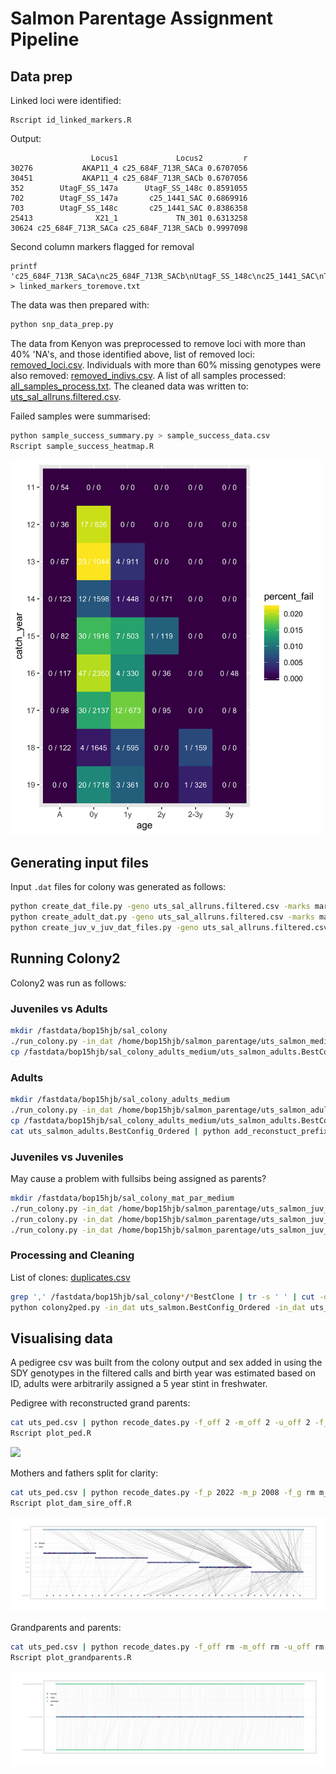 # Salmon Parentage Assignment Pipeline

## Data prep

<!---
Data location: ```/home/DATA/salmon_parentage_analysis```

Files used: ``` GenoScoreNUM_Annukka_set3_NextSeq-20190619.txt```, ```GenoScoreNUM_NextSeq-20190416.txt```

```bash
ln -s /home/DATA/salmon_parentage_analysis sal_parentage
```
--->

Linked loci were identified:

```shell script
Rscript id_linked_markers.R
```

Output:
```
                  Locus1             Locus2         r
30276           AKAP11_4 c25_684F_713R_SACa 0.6707056
30451           AKAP11_4 c25_684F_713R_SACb 0.6707056
352        UtagF_SS_147a      UtagF_SS_148c 0.8591055
702        UtagF_SS_147a       c25_1441_SAC 0.6869916
703        UtagF_SS_148c       c25_1441_SAC 0.8386358
25413              X21_1             TN_301 0.6313258
30624 c25_684F_713R_SACa c25_684F_713R_SACb 0.9997098
```

Second column markers flagged for removal

```shell script
printf 'c25_684F_713R_SACa\nc25_684F_713R_SACb\nUtagF_SS_148c\nc25_1441_SAC\nTN_301\n' > linked_markers_toremove.txt
```

The data was then prepared with:

```bash
python snp_data_prep.py
```

The data from Kenyon was preprocessed to remove loci with more than 40% 'NA's, and those identified above, 
list of removed loci: [removed_loci.csv](removed_loci.csv). Individuals with more than
60% missing genotypes were also removed: [removed_indivs.csv](removed_indivs.csv). A list of all samples processed: 
[all_samples_process.txt](all_samples_process.txt). The cleaned data was written to: 
[uts_sal_allruns.filtered.csv](uts_sal_allruns.filtered.csv).

<!---
The male controls were used to estimate a per locus error rate: [marker_summary.csv](marker_summary.csv). The cleaned data was written to: 
[uts_sal_allruns.filtered.csv](uts_sal_allruns.filtered.csv).
--->

Failed samples were summarised:

```bash
python sample_success_summary.py > sample_success_data.csv
Rscript sample_success_heatmap.R 
```
<img src="sample_heatmap.png" width=500 height=600>


## Generating input files 

Input ```.dat``` files for colony was generated as follows:

```bash
python create_dat_file.py -geno uts_sal_allruns.filtered.csv -marks marker_summary.csv > uts_salmon_mediumrun.dat
python create_adult_dat.py -geno uts_sal_allruns.filtered.csv -marks marker_summary.csv > uts_salmon_adults_mediumrun.dat
python create_juv_v_juv_dat_files.py -geno uts_sal_allruns.filtered.csv -marks marker_summary.csv -run_length 2 -precision 1 
```

## Running Colony2

Colony2 was run as follows:

### Juveniles vs Adults

<!---

Quick run:

```bash
mkdir sal_parentage/colony_out
cd sal_parentage/colony_out/
mpirun -np 7 ~/colony2/colony2p.ifort.impi2015.out IFN:/home/hbarton/salmon_parentage/uts_salmon.dat &> uts_sal_colony.log.txt &
```


Medium run (competing with sharc): 

```bash
mkdir sal_parentage/colony_out_medium
cd sal_parentage/colony_out_medium
mpirun -np 4 ~/colony2/colony2p.ifort.impi2015.out IFN:/home/hbarton/salmon_parentage/uts_salmon_mediumrun.dat &> uts_sal_colony_mdeium.log.txt &
```


Colony2 runs on sharc

--->

```bash
mkdir /fastdata/bop15hjb/sal_colony
./run_colony.py -in_dat /home/bop15hjb/salmon_parentage/uts_salmon_mediumrun.dat -np 28
cp /fastdata/bop15hjb/sal_colony_adults_medium/uts_salmon_adults.BestConfig_Ordered ./
```

### Adults

```bash
mkdir /fastdata/bop15hjb/sal_colony_adults_medium
./run_colony.py -in_dat /home/bop15hjb/salmon_parentage/uts_salmon_adults_mediumrun.dat -np 24 -out_dir /fastdata/bop15hjb/sal_colony_adults_medium/
cp /fastdata/bop15hjb/sal_colony_adults_medium/uts_salmon_adults.BestConfig_Ordered ./
cat uts_salmon_adults.BestConfig_Ordered | python add_reconstuct_prefix.py gp > uts_salmon_adults.BestConfig_Ordered.uniquenames.txt
```

### Juveniles vs Juveniles 

May cause a problem with fullsibs being assigned as parents?

```bash
mkdir /fastdata/bop15hjb/sal_colony_mat_par_medium
./run_colony.py -in_dat /home/bop15hjb/salmon_parentage/uts_salmon_juv_2013.dat -np 28 -out_dir /fastdata/bop15hjb/sal_colony_mat_par_medium/
./run_colony.py -in_dat /home/bop15hjb/salmon_parentage/uts_salmon_juv_2014.dat -np 24 -out_dir /fastdata/bop15hjb/sal_colony_mat_par_medium/ 
./run_colony.py -in_dat /home/bop15hjb/salmon_parentage/uts_salmon_juv_2015.dat -np 20 -out_dir /fastdata/bop15hjb/sal_colony_mat_par_medium/ 
```

### Processing and Cleaning

List of clones: [duplicates.csv](duplicates.csv)

```bash
grep ',' /fastdata/bop15hjb/sal_colony*/*BestClone | tr -s ' ' | cut -d ' ' -f 4 | grep U > duplicates.csv
python colony2ped.py -in_dat uts_salmon.BestConfig_Ordered -in_dat uts_salmon_adults.BestConfig_Ordered.uniquenames.txt -geno uts_sal_allruns.filtered.csv -duplicates duplicates.csv > uts_ped.csv 
```


## Visualising data

A pedigree csv was built from the colony output and sex added in using the SDY genotypes in the filtered calls and birth 
year was estimated based on ID, adults were arbitrarily assigned a 5 year stint in freshwater.  

Pedigree with reconstructed grand parents:

```bash
cat uts_ped.csv | python recode_dates.py -f_off 2 -m_off 2 -u_off 2 -f_p 1 -m_p 1 -u_p 1 -f_g 0 -m_g 0 | grep -v ^* | grep -v ^# > uts_ped_gens_plot.csv 
Rscript plot_ped.R 
```

![](sal_ped.png)

Mothers and fathers split for clarity:

```bash
cat uts_ped.csv | python recode_dates.py -f_p 2022 -m_p 2008 -f_g rm m_g rm | grep -v ^* | grep -v ^# > uts_ped_split_parents_plotdata.csv
Rscript plot_dam_sire_off.R 
```

![](sal_dam_sires.png)

Grandparents and parents:

```bash
cat uts_ped.csv | python recode_dates.py -f_off rm -m_off rm -u_off rm -f_p 1 -m_p 1 -u_p 1 -m_g 0 -f_g 2 | grep -v ^* | grep  -v ^# > uts_ped_gp_v_p.csv
Rscript plot_grandparents.R
```

![](sal_grandparents.png)